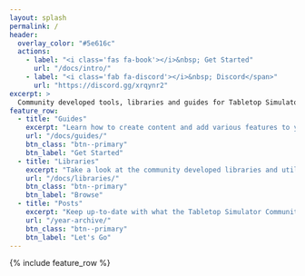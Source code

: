 ```yaml
---
layout: splash
permalink: /
header:
  overlay_color: "#5e616c"
  actions:
    - label: "<i class='fas fa-book'></i>&nbsp; Get Started"
      url: "/docs/intro/"
    - label: "<i class='fab fa-discord'></i>&nbsp; Discord</span>"
      url: "https://discord.gg/xrqynr2"
excerpt: >
  Community developed tools, libraries and guides for Tabletop Simulator.<br />
feature_row:
  - title: "Guides"
    excerpt: "Learn how to create content and add various features to your mods."
    url: "/docs/guides/"
    btn_class: "btn--primary"
    btn_label: "Get Started"
  - title: "Libraries"
    excerpt: "Take a look at the community developed libraries and utilities for Tabletop Simulator."
    url: "/docs/libraries/"
    btn_class: "btn--primary"
    btn_label: "Browse"
  - title: "Posts"
    excerpt: "Keep up-to-date with what the Tabletop Simulator Community is up to."
    url: "/year-archive/"
    btn_class: "btn--primary"
    btn_label: "Let's Go"
---
```


{% include feature_row %}
